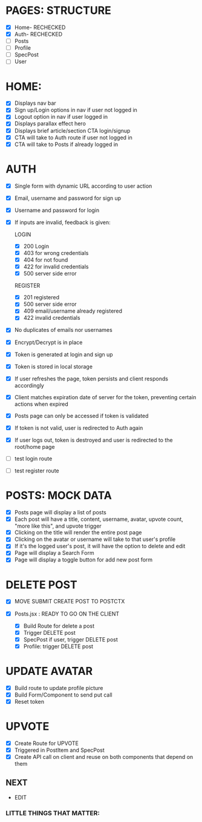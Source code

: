 # PAGES: STRUCTURE

- [x] Home- RECHECKED
- [x] Auth- RECHECKED
- [ ] Posts
- [ ] Profile
- [ ] SpecPost
- [ ] User

# HOME:

- [x] Displays nav bar
- [x] Sign up/Login options in nav if user not logged in
- [x] Logout option in nav if user logged in
- [x] Displays parallax effect hero
- [x] Displays brief article/section CTA login/signup
- [x] CTA will take to Auth route if user not logged in
- [x] CTA will take to Posts if already logged in

# AUTH

- [x] Single form with dynamic URL according to user action
- [x] Email, username and password for sign up
- [x] Username and password for login
- [x] If inputs are invalid, feedback is given:

  LOGIN

  - [x] 200 Login
  - [x] 403 for wrong credentials
  - [x] 404 for not found
  - [x] 422 for invalid credentials
  - [x] 500 server side error

  REGISTER

  - [x] 201 registered
  - [x] 500 server side error
  - [x] 409 email/username already registered
  - [x] 422 invalid credentials

- [x] No duplicates of emails nor usernames
- [x] Encrypt/Decrypt is in place
- [x] Token is generated at login and sign up
- [x] Token is stored in local storage
- [x] If user refreshes the page, token persists and client responds accordingly
- [x] Client matches expiration date of server for the token, preventing certain actions when expired
- [x] Posts page can only be accessed if token is validated
- [x] If token is not valid, user is redirected to Auth again
- [x] If user logs out, token is destroyed and user is redirected to the root/home page
- [ ] test login route
- [ ] test register route

# POSTS: MOCK DATA

- [x] Posts page will display a list of posts
- [x] Each post will have a title, content, username, avatar, upvote count, "more like this", and upvote trigger
- [x] Clicking on the title will render the entire post page
- [x] Clicking on the avatar or username will take to that user's profile
- [x] If it's the logged user's post, it will have the option to delete and edit
- [x] Page will display a Search Form
- [x] Page will display a toggle button for add new post form

# DELETE POST

- [x] MOVE SUBMIT CREATE POST TO POSTCTX

- [x] Posts.jsx : READY TO GO ON THE CLIENT
  - [x] Build Route for delete a post
  - [x] Trigger DELETE post
  - [x] SpecPost if user, trigger DELETE post
  - [x] Profile: trigger DELETE post

# UPDATE AVATAR

- [x] Build route to update profile picture
- [x] Build Form/Component to send put call
- [x] Reset token

# UPVOTE

- [x] Create Route for UPVOTE
- [x] Triggered in PostItem and SpecPost
- [x] Create API call on client and reuse on both components that depend on them

## NEXT

- EDIT

### LITTLE THINGS THAT MATTER:
